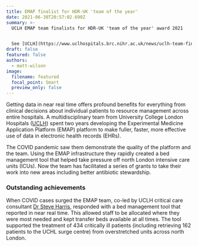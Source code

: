 ```yaml
---
title: EMAP finalist for HDR-UK 'team of the year'
date: 2021-06-30T20:57:02.690Z
summary: >-
  UCLH EMAP team finalists for HDR-UK 'team of the year' award 2021


  See [UCLH](https://www.uclhospitals.brc.nihr.ac.uk/news/uclh-team-finalists-team-year-data-award) and [HDR-UK](https://www.hdruk.ac.uk/case-studies/emap-experimental-medicine-application-platform/) news items
draft: false
featured: false
authors:
  - matt-wilson
image:
  filename: featured
  focal_point: Smart
  preview_only: false
---
```

Getting data in near real time offers profound benefits for everything from clinical decisions about individual patients to resource management across entire hospitals. A multidisciplinary team from University College London Hospitals ([UCLH](https://www.uclh.nhs.uk/)) spent two years developing the Experimental Medicine Application Platform (EMAP) platform to make fuller, faster, more effective use of data in electronic health records (EHRs).

The COVID pandemic saw them demonstrate the quality of the platform and the team. Using the EMAP infrastructure they rapidly created a bed management tool that helped take pressure off north London intensive care units (ICUs). Now the team has facilitated a series of grants to take their work into new areas including better antibiotic stewardship.

### **Outstanding achievements**

When COVID cases surged the EMAP team, co-led by UCLH critical care consultant [Dr Steve Harris](https://www.hdruk.ac.uk/people/dr-steve-harris/), responded with a bed management tool that reported in near real time. This allowed staff to be allocated where they were most needed and kept transfer beds available at all times. The tool supported the treatment of 434 critically ill patients (including retrieving 162 patients to the UCHL surge centre) from overstretched units across north London.